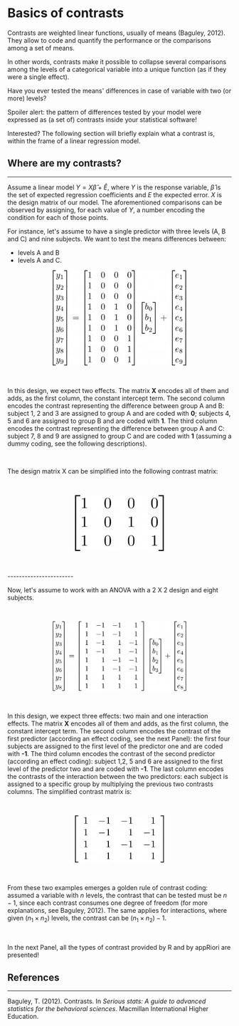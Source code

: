 Basics of contrasts
===================

Contrasts are weighted linear functions, usually of means (Baguley, 2012). They allow to code and quantify the performance or the comparisons among a set of means.

In other words, contrasts make it possible to collapse several comparisons among the levels of a categorical variable into a unique function (as if they were a single effect).

Have you ever tested the means' differences in case of variable with two (or more) levels? 

Spoiler alert: the pattern of differences tested by your model were expressed as (a set of) contrasts inside your statistical software! 

Interested? The following section will briefly explain what a contrast is, within the frame of a linear regression model.

## Where are my contrasts?
-----------------------
Assume a linear model $Y = X \hat{\beta} + \hat{E}$, where $Y$ is the response variable, $\hat{\beta}$ is the set of expected regression coefficients and $E$ the expected error. $X$ is the design matrix of our model. The aforementioned comparisons can be observed by assigning, for each value of $Y$, a number encoding the condition for each of those points.


For instance, let's assume to have a single predictor with three levels (A, B and C) and nine subjects. We want to test the means differences between:

* levels A and B 
* levels A and C.


<center>
<img src="www/tab0.png" alt="drawing" width="300"/>
</center>

<p>&nbsp;</p>

In this design, we expect two effects. The matrix $\textbf{X}$ encodes all of them and adds, as the first column, the constant intercept term. The second column encodes the contrast representing the difference between group A and B: subject 1, 2 and 3 are assigned to group A and are coded with $\textbf{0}$; subjects 4, 5 and 6 are assigned to group B and are coded with $\textbf{1}$. The third column encodes the contrast representing the difference between group A and C: subject 7, 8 and 9 are assigned to group C and are coded with $\textbf{1}$ (assuming a dummy coding, see the following descriptions).

<p>&nbsp;</p>
The design matrix X can be simplified into the following contrast matrix:
<p>&nbsp;</p>

<center>
<img src="www/tab1.png" alt="drawing" width="200"/>
</center>
<p>&nbsp;</p>
 -----------------------
 
Now, let's assume to work with an ANOVA with a 2 X 2 design and eight subjects.

<p>&nbsp;</p>
<center>
<img src="www/tab2.png" alt="drawing" width="300"/>
</center>

<p>&nbsp;</p>

In this design, we expect three effects: two main and one interaction effects. The matrix $\textbf{X}$ encodes all of them and adds, as the first column, the constant intercept term. The second column encodes the contrast of the first predictor (according an effect coding, see the next Panel): the first four subjects are assigned to the first level of the predictor one and are coded with $\textbf{-1}$. The third column encodes the contrast of the second predictor (according an effect coding): subject 1,2, 5 and 6 are assigned to the first level of the predictor two and are coded with $\textbf{-1}$. The last column encodes the contrasts of the interaction between the two predictors: each subject is assigned to a specific group by multiplying the previous two contrasts columns.
The simplified contrast matrix is:


<p>&nbsp;</p>
<center>
<img src="www/tab3.png" alt="drawing" width="200"/>
</center>
<p>&nbsp;</p>



From these two examples emerges a golden rule of contrast coding: assumed a variable with $n$ levels, the contrast that can be tested must be $n-1$, since each contrast consumes one degree of freedom (for more explanations, see Baguley, 2012). The same applies for interactions, where given $(n_{1}  \times n_{2})$ levels, the contrast can be $(n_{1}  \times n_{2})-1$.

<p>&nbsp;</p>

In the next Panel, all the types of contrast provided by R and by appRiori are presented!

## References
-----------------------
Baguley, T. (2012). Contrasts. In *Serious stats: A guide to advanced statistics for the behavioral sciences*. Macmillan International Higher Education.

